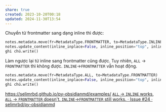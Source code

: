 ```yaml
---
share: true
created: 2023-10-20T00:18
updated: 2024-11-30T13:54
---
```

Chuyển từ frontmatter sang dạng inline thì được:
```python
notes.metadata.move(fr=MetadataType.FRONTMATTER, to=MetadataType.INLINE)
notes.update_content(inline_inplace=False, inline_position="top", inline_tml="standard") #type: ignore
ghi chú.write()
```
Làm ngược lại từ inline sang frontmatter cũng được. Tuy nhiên, `ALL` → `FRONTMATTER` thì không được. `INLINE`→`FRONTMATTER` vẫn hoạt động. 
```python
notes.metadata.move(fr=MetadataType.ALL, to=MetadataType.FRONTMATTER)
notes.update_content(inline_inplace=False, inline_position="top", inline_tml="standard") #type: ignore
ghi chú.write()
```
 https://selimrbd.github.io/py-obsidianmd/examples/
[`ALL` → `INLINE` works, `ALL` → `FRONTMATTER` doesn't. `INLINE`→`FRONTMATTER` still works. · Issue #24 · selimrbd/py-obsidianmd](https://github.com/selimrbd/py-obsidianmd/issues/24 "`ALL` → `INLINE` works, `ALL` → `FRONTMATTER` doesn't. `INLINE`→`FRONTMATTER` still works. · Issue #24 · selimrbd/py-obsidianmd")
